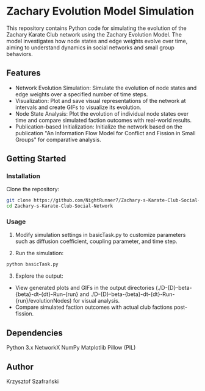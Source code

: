 # Zachary Evolution Model Simulation

This repository contains Python code for simulating the evolution of the Zachary Karate Club network using the Zachary Evolution Model. The model investigates how node states and edge weights evolve over time, aiming to understand dynamics in social networks and small group behaviors.

## Features
- Network Evolution Simulation: Simulate the evolution of node states and edge weights over a specified number of time steps.
- Visualization: Plot and save visual representations of the network at intervals and create GIFs to visualize its evolution.
- Node State Analysis: Plot the evolution of individual node states over time and compare simulated faction outcomes with real-world results.
- Publication-based Initialization: Initialize the network based on the publication "An Information Flow Model for Conflict and Fission in Small Groups" for comparative analysis.
  
## Getting Started
### Installation
Clone the repository:

```bash
git clone https://github.com/NightRunner7/Zachary-s-Karate-Club-Social-Network.git
cd Zachary-s-Karate-Club-Social-Network
```

### Usage
1. Modify simulation settings in basicTask.py to customize parameters such as diffusion coefficient, coupling parameter, and time step.

2. Run the simulation:

```bash
python basicTask.py
```
3. Explore the output:

  - View generated plots and GIFs in the output directories (./D-{D}-beta-{beta}-dt-{dt}-Run-{run} and ./D-{D}-beta-{beta}-dt-{dt}-Run-{run}/evolutionNodes) for visual analysis.
  - Compare simulated faction outcomes with actual club factions post-fission.

## Dependencies
Python 3.x
NetworkX
NumPy
Matplotlib
Pillow (PIL)

## Author
Krzysztof Szafrański
